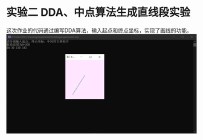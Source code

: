 # 实验二   DDA、中点算法生成直线段实验
这次作业的代码通过编写DDA算法，输入起点和终点坐标，实现了画线的功能。  
![avatar](/袁新宇_20201060335/images/work2.png)